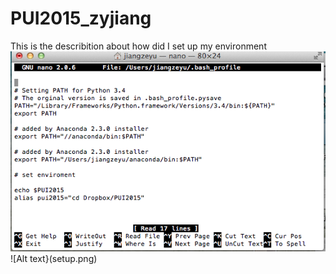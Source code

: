# PUI2015_zyjiang
 This is the describition about how did I set up my environment
![Alt text](bash_profile.png)
![Alt text}(setup.png)

